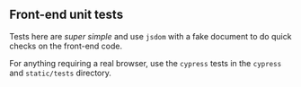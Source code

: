 ## Front-end unit tests

Tests here are _super simple_ and use `jsdom` with a fake document to do quick checks on the front-end code.

For anything requiring a real browser, use the `cypress` tests in the `cypress` and `static/tests` directory.
